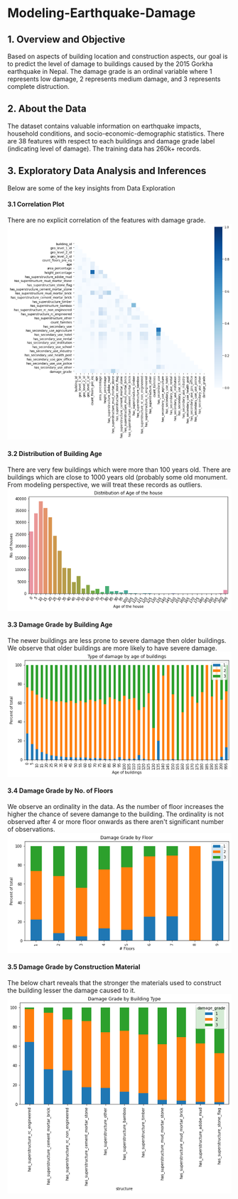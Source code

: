 # Modeling-Earthquake-Damage

## 1. Overview and Objective
Based on aspects of building location and construction aspects, our goal is to predict the level of damage to buildings caused by the 2015 Gorkha earthquake in Nepal. The damage grade is an ordinal variable where 1 represents low damage, 2 represents medium damage, and 3 represents complete distruction. 

## 2. About the Data
The dataset contains valuable information on earthquake impacts, household conditions, and socio-economic-demographic statistics. There are 38 features with respect to each buildings and damage grade label (indicating level of damage). The training data has 260k+ records.

## 3. Exploratory Data Analysis and Inferences
Below are some of the key insights from Data Exploration

#### 3.1 Correlation Plot 
There are no explicit correlation of the features with damage grade. 
![Alt text](https://github.com/srushikeshs/Modeling-Earthquake-Damage/blob/main/Visualization/Correlation_Plot.png)

#### 3.2 Distribution of Building Age
There are very few buildings which were more than 100 years old. There are buildings which are close to 1000 years old (probably some old monument. From modeling perspective, we will treat these records as outliers. 
![Alt text](https://github.com/srushikeshs/Modeling-Earthquake-Damage/blob/main/Visualization/Distribution_of_Building_Age.png)

#### 3.3 Damage Grade by Building Age
The newer buildings are less prone to severe damage then older buildings. We observe that older buildings are more likely to have severe damage. 
![Alt text](https://github.com/srushikeshs/Modeling-Earthquake-Damage/blob/main/Visualization/Damage_Grade_by_Age.png)

#### 3.4 Damage Grade by No. of Floors
We observe an ordinality in the data. As the number of floor increases the higher the chance of severe damange to the building.
The ordinality is not observed after 4 or more floor onwards as there aren't significant number of observations.
![Alt text](https://github.com/srushikeshs/Modeling-Earthquake-Damage/blob/main/Visualization/Damage_Grade_by_Floors.png)

#### 3.5 Damage Grade by Construction Material
The below chart reveals that the stronger the materials used to construct the building lesser the damage caused to it. 
![Alt text](https://github.com/srushikeshs/Modeling-Earthquake-Damage/blob/main/Visualization/Damage_Grade_by_Construction.png)
